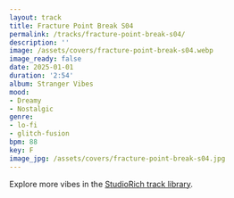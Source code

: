 ```yaml
---
layout: track
title: Fracture Point Break S04
permalink: /tracks/fracture-point-break-s04/
description: ''
image: /assets/covers/fracture-point-break-s04.webp
image_ready: false
date: 2025-01-01
duration: '2:54'
album: Stranger Vibes
mood:
- Dreamy
- Nostalgic
genre:
- lo-fi
- glitch-fusion
bpm: 88
key: F
image_jpg: /assets/covers/fracture-point-break-s04.jpg
---
```


Explore more vibes in the [StudioRich track library](/tracks/).
